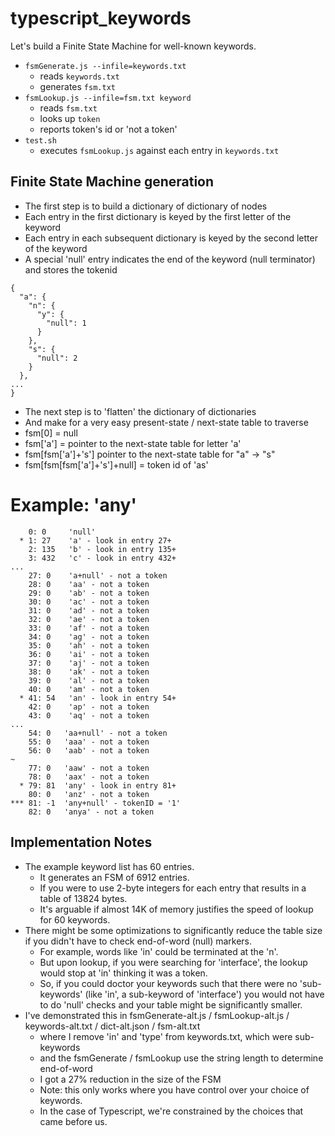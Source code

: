 # typescript_keywords

Let's build a Finite State Machine for well-known keywords.

* `fsmGenerate.js --infile=keywords.txt`
    * reads `keywords.txt`
    * generates `fsm.txt`
* `fsmLookup.js --infile=fsm.txt keyword`
    * reads `fsm.txt`
    * looks up `token`
    * reports token's id or 'not a token'
* `test.sh`
    * executes `fsmLookup.js` against each entry in `keywords.txt`

## Finite State Machine generation

 * The first step is to build a dictionary of dictionary of nodes
 * Each entry in the first dictionary is keyed by the first letter of the keyword
 * Each entry in each subsequent dictionary is keyed by the second letter of the keyword
 * A special 'null' entry indicates the end of the keyword (null terminator) and stores the tokenid

```
{
  "a": {
    "n": {
      "y": {
        "null": 1
      }
    },
    "s": {
      "null": 2
    }
  },
...
}
```

 * The next step is to 'flatten' the dictionary of dictionaries
 * And make for a very easy present-state / next-state table to traverse
 * fsm[0] = null
 * fsm['a'] = pointer to the next-state table for letter 'a'
 * fsm[fsm['a']+'s'] pointer to the next-state table for "a" -> "s"
 * fsm[fsm[fsm['a']+'s']+null] = token id of 'as'

# Example: 'any'
```
    0: 0     'null'
  * 1: 27    'a' - look in entry 27+
    2: 135   'b' - look in entry 135+
    3: 432   'c' - look in entry 432+
...
    27: 0    'a+null' - not a token
    28: 0    'aa' - not a token
    29: 0    'ab' - not a token
    30: 0    'ac' - not a token
    31: 0    'ad' - not a token
    32: 0    'ae' - not a token
    33: 0    'af' - not a token
    34: 0    'ag' - not a token
    35: 0    'ah' - not a token
    36: 0    'ai' - not a token
    37: 0    'aj' - not a token
    38: 0    'ak' - not a token
    39: 0    'al' - not a token
    40: 0    'am' - not a token
  * 41: 54   'an' - look in entry 54+
    42: 0    'ap' - not a token
    43: 0    'aq' - not a token
...
    54: 0   'aa+null' - not a token
    55: 0   'aaa' - not a token
    56: 0   'aab' - not a token
~
    77: 0   'aaw' - not a token
    78: 0   'aax' - not a token
  * 79: 81  'any' - look in entry 81+
    80: 0   'anz' - not a token
*** 81: -1  'any+null' - tokenID = '1'
    82: 0   'anya' - not a token
```

## Implementation Notes

* The example keyword list has 60 entries. 
    * It generates an FSM of 6912 entries. 
    * If you were to use 2-byte integers for each entry that results in a table of 13824 bytes. 
    * It's arguable if almost 14K of memory justifies the speed of lookup for 60 keywords.
* There might be some optimizations to significantly reduce the table size if you didn't have to check end-of-word (null) markers.
    * For example, words like 'in' could be terminated at the 'n'. 
    * But upon lookup, if you were searching for 'interface', the lookup would stop at 'in' thinking it was a token.
    * So, if you could doctor your keywords such that there were no 'sub-keywords' (like 'in', a sub-keyword of 'interface') you would not have to do 'null' checks and your table might be significantly smaller.
* I've demonstrated this in fsmGenerate-alt.js / fsmLookup-alt.js / keywords-alt.txt / dict-alt.json / fsm-alt.txt
    * where I remove 'in' and 'type' from keywords.txt, which were sub-keywords
    * and the fsmGenerate / fsmLookup use the string length to determine end-of-word
    * I got a 27% reduction in the size of the FSM
    * Note: this only works where you have control over your choice of keywords.
    * In the case of Typescript, we're constrained by the choices that came before us.